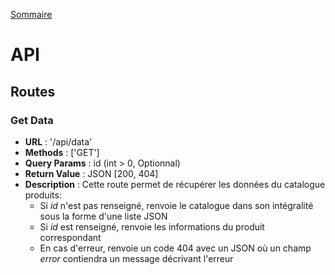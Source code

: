 [Sommaire](https://ursi-2020.github.io/Documentation/)

# API

## Routes

### Get Data
- **URL** : '/api/data'
- **Methods** : ['GET']
- **Query Params** : id (int > 0, Optionnal)
- **Return Value** : JSON [200, 404]
- **Description** : Cette route permet de récupérer les données du catalogue produits:
  - Si *id* n'est pas renseigné, renvoie le catalogue dans son intégralité sous la forme d'une liste JSON
  - Si *id* est renseigné, renvoie les informations du produit correspondant
  - En cas d'erreur, renvoie un code 404 avec un JSON où un champ *error* contiendra un message décrivant l'erreur

